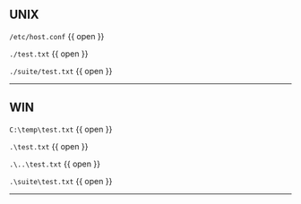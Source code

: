 ## UNIX

`/etc/host.conf` {{ open }}

`./test.txt` {{ open }}

`./suite/test.txt` {{ open }}

---

## WIN

`C:\temp\test.txt` {{ open }}

`.\test.txt` {{ open }}

`.\..\test.txt` {{ open }}

`.\suite\test.txt` {{ open }}

---
